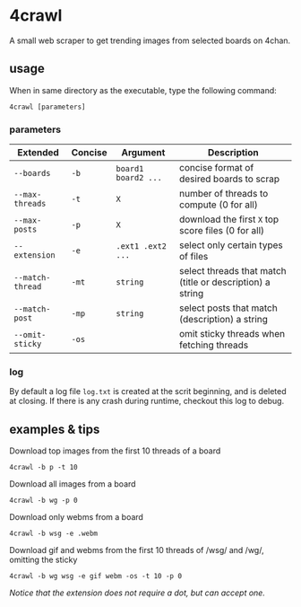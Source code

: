 # 4crawl

A small web scraper to get trending images from selected boards on 4chan.

## usage

When in same directory as the executable, type the following command:

    4crawl [parameters]

### parameters

Extended | Concise | Argument | Description
------------------ | ----------------- | -------- | -----------
`--boards` | `-b` | `board1 board2 ...` | concise format of desired boards to scrap
`--max-threads` | `-t` | `X` | number of threads to compute (0 for all)
`--max-posts` | `-p` | `X` | download the first `X` top score files (0 for all)
`--extension` | `-e` | `.ext1 .ext2 ...` | select only certain types of files
`--match-thread` | `-mt` | `string` | select threads that match (title or description) a string
`--match-post` | `-mp` | `string` | select posts that match (description) a string
`--omit-sticky` | `-os` | | omit sticky threads when fetching threads

### log

By default a log file `log.txt` is created at the scrit beginning, and is deleted at closing.
If there is any crash during runtime, checkout this log to debug.

## examples & tips

Download top images from the first 10 threads of a board

    4crawl -b p -t 10

Download all images from a board

    4crawl -b wg -p 0

Download only webms from a board

    4crawl -b wsg -e .webm

Download gif and webms from the first 10 threads of /wsg/ and /wg/, omitting the sticky

    4crawl -b wg wsg -e gif webm -os -t 10 -p 0

_Notice that the extension does not require a dot, but can accept one._